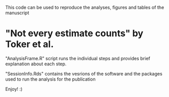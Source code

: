 This code can be used to reproduce the analyses, figures and tables of the manuscript
# "Not every estimate counts" by Toker et al.

"AnalysisFrame.R" script runs the individual steps and provides brief explanation about each step.

"SessionInfo.Rds" contains the vesrions of the software and the packages used to run the analysis for the publication

Enjoy! :)
